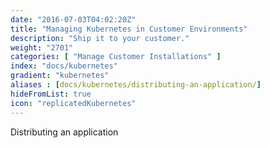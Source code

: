 ```yaml
---
date: "2016-07-03T04:02:20Z"
title: "Managing Kubernetes in Customer Environments"
description: "Ship it to your customer."
weight: "2701"
categories: [ "Manage Customer Installations" ]
index: "docs/kubernetes"
gradient: "kubernetes"
aliases : [docs/kubernetes/distributing-an-application/]
hideFromList: true
icon: "replicatedKubernetes"
---
```


Distributing an application